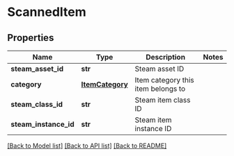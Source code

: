# ScannedItem

## Properties
Name | Type | Description | Notes
------------ | ------------- | ------------- | -------------
**steam_asset_id** | **str** | Steam asset ID | 
**category** | [**ItemCategory**](ItemCategory.md) | Item category this item belongs to | 
**steam_class_id** | **str** | Steam item class ID | 
**steam_instance_id** | **str** | Steam item instance ID | 

[[Back to Model list]](../README.md#documentation-for-models) [[Back to API list]](../README.md#documentation-for-api-endpoints) [[Back to README]](../README.md)


